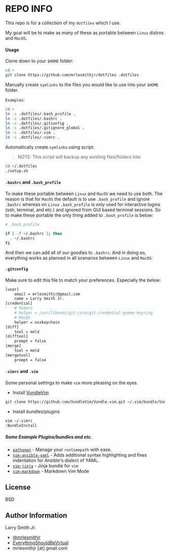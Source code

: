 # REPO INFO

This repo is for a collection of my `dotfiles` which I use.

My goal will be to make as many of these as portable between `Linux` distros
and `MacOS`.

#### Usage

Clone down to your `$HOME` folder:

```bash
cd ~
git clone https://github.com/mrlesmithjr/dotfiles .dotfiles
```

Manually create `symlinks` to the files you would like to use into your `$HOME` folder.

`Examples`:

```bash
cd ~
ln -s .dotfiles/.bash_profile .
ln -s .dotfiles/.bashrc .
ln -s .dotfiles/.gitconfig .
ln -s .dotfiles/.gitignore_global .
ln -s .dotfiles/.vim .
ln -s .dotfiles/.vimrc .
```

Automatically create `symlinks` using script:

> NOTE: This script will backup any existing files/folders into

```bash
cd ~/.dotfiles
./setup.sh
```

#### `.bashrc` and `.bash_profile`

To make these portable between `Linux` and `MacOS` we need to use both. The
reason is that for `MacOS` the default is to use `.bash_profile` and ignore
`.bashrc` whereas on `Linux` `.bash_profile` is only used for interactive
logins (ssh, terminal, and etc.) and ignored from GUI based terminal sessions.
So to make these portable the only thing added to `.bash_profile` is below:

```bash
# .bash_profile

if [ -f ~/.bashrc ]; then
  . ~/.bashrc
fi
```

And then we can add all of our goodies to `.bashrc`. And in doing so,
everything works as planned in all scenarios between `Linux` and `MacOS`.

#### `.gitconfig`

Make sure to edit this file to match your preferences. Especially the below:

```bash
[user]
	email = mrlesmithjr@gmail.com
	name = Larry Smith Jr.
[credential]
	# Fedora
	# helper = /usr/libexec/git-core/git-credential-gnome-keyring
	# MacOS
	helper = osxkeychain
[diff]
	tool = meld
[difftool]
	prompt = false
[merge]
	tool = meld
[mergetool]
	prompt = false
```

#### `.vimrc` and `.vim`

Some personal settings to make `vim` more pleasing on the eyes.

* Install [VundleVim](https://github.com/VundleVim/Vundle.vim)

```bash
git clone https://github.com/VundleVim/Vundle.vim.git ~/.vim/bundle/Vundle.vim
```

* Install bundles/plugins

```bash
vim ~/.vimrc
:BundleInstall
```
##### Some Example Plugins/bundles and etc.
-   [`pathogen`](https://github.com/tpope/vim-pathogen) - Manage your
`runtimepath` with ease.
-   [`vim-ansible-yaml`](https://github.com/chase/vim-ansible-yaml) - Adds
additional syntax highlighting and fixes indentation for Ansible's dialect
of YAML.
-   [`vim-jinja`](https://github.com/lepture/vim-jinja) - Jinja bundle for `vim`
-   [`vim-markdown`](https://github.com/plasticboy/vim-markdown) - Markdown Vim
Mode

## License

BSD

## Author Information

Larry Smith Jr.

-   [@mrlesmithjr](https://www.twitter.com/mrlesmithjr)
-   [EverythingShouldBeVirtual](http://everythingshouldbevirtual.com)
-   mrlesmithjr [at] gmail.com
